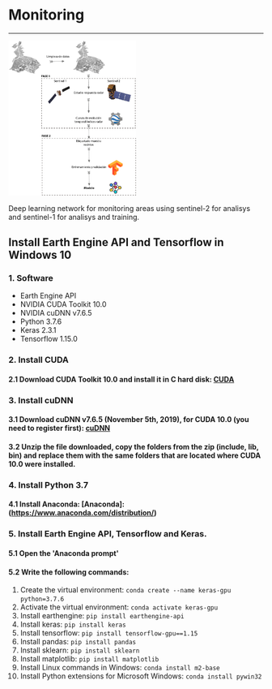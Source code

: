 # Monitoring
-------------

<img src="images/logo.jpg" width="50%">

Deep learning network for monitoring areas using sentinel-2 for analisys and sentinel-1 for analisys and training.

## Install Earth Engine API and Tensorflow in Windows 10

### 1. Software

* Earth Engine API
* NVIDIA CUDA Toolkit 10.0
* NVIDIA cuDNN v7.6.5
* Python 3.7.6
* Keras 2.3.1
* Tensorflow 1.15.0

### 2. Install CUDA

#### 2.1 Download CUDA Toolkit 10.0 and install it in C hard disk: [CUDA](https://developer.nvidia.com/cuda-10.0-download-archive)

### 3. Install cuDNN

#### 3.1 Download cuDNN v7.6.5 (November 5th, 2019), for CUDA 10.0 (you need to register first): [cuDNN](https://developer.nvidia.com/rdp/cudnn-archive)

#### 3.2 Unzip the file downloaded, copy the folders from the zip (include, lib, bin) and replace them with the same folders that are located where CUDA 10.0 were installed.

### 4. Install Python 3.7

#### 4.1 Install Anaconda: [Anaconda]:(https://www.anaconda.com/distribution/)

### 5. Install Earth Engine API, Tensorflow and Keras.

#### 5.1 Open the 'Anaconda prompt'

#### 5.2 Write the following commands:
1. Create the virtual environment: `conda create --name keras-gpu python=3.7.6`
2. Activate the virtual environment: `conda activate keras-gpu`
3. Install earthengine: `pip install earthengine-api`
4. Install keras: `pip install keras`
5. Install tensorflow: `pip install tensorflow-gpu==1.15`
6. Install pandas: `pip install pandas`
7. Install sklearn: `pip install sklearn`
8. Install matplotlib: `pip install matplotlib`
9. Install Linux commands in Windows: `conda install m2-base`
10. Install Python extensions for Microsoft Windows: `conda install pywin32`